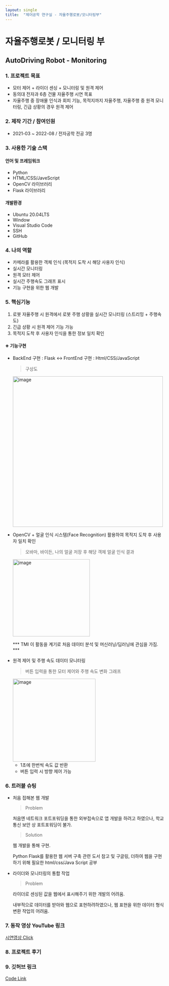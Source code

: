 ```yaml
---
layout: single
title:  "제어공학 연구실 - 자율주행로봇/모니터링부"
---
```


# 자율주행로봇 / 모니터링 부

## AutoDriving Robot - Monitoring

### 1. 프로젝트 목표

- 모터 제어 + 라이더 센싱 + 모니터링 및 원격 제어
- 동의대 전자과 6층 건물 자율주행 시연 목표
- 자율주행 중 장애물 인식과 회피 기능, 목적지까지 자율주행, 자율주행 중 원격 모니터링, 긴급 상황의 경우 원격 제어

### 2. 제작 기간 / 참여인원

- 2021-03 ~ 2022-08 / 전자공학 전공 3명

### 3. 사용한 기술 스택

#### 언어 및 프레임워크

- Python
- HTML/CSS/JaveScript
- OpenCV 라이브러리
- Flask 라이브러리

#### 개발환경

- Ubuntu 20.04LTS
- Window 
- Visual Studio Code
- SSH
- GitHub

### 4. 나의 역할

- 카메라를 활용한 객체 인식 (목적지 도착 시 해당 사용자 인식)
- 실시간 모니터링
- 원격 모터 제어
- 실시간 주행속도 그래프 표시 
- 기능 구현을 위한 웹 개발

### 5. 핵심기능

1. 로봇 자율주행 시 원격에서 로봇 주행 상황을 실시간 모니터링 (스트리밍 + 주행속도)
2. 긴급 상황 시 원격 제어 기능 가능
3. 목적지 도착 후 사용자 인식을 통한 정보 일치 확인

#### ※ 기능구현

- BackEnd 구현 : Flask <-> FrontEnd 구현 : Html/CSS/JavaScript

  > 구상도

  <img width="474" alt="image" src="https://user-images.githubusercontent.com/84834776/194814766-e776cee8-91b7-42ad-b64c-bf6afeeb43b3.png">

- OpenCV + 얼굴 인식 시스템(Face Recognition) 활용하여 목적지 도착 후 사용자 일치 확인

  > 오바마, 바이든, 나의 얼굴 저장 후 해당 객체 얼굴 인식 결과

  <img width="243" alt="image" src="https://user-images.githubusercontent.com/84834776/194809968-e2f2d529-ba2f-4e5d-a06a-60d5dae28fc6.png">

  *** TMI 이 활동을 계기로 처음 데이터 분석 및 머신러닝/딥러닝에 관심을 가짐. ***
  
- 원격 제어 및 주행 속도 데이터 모니터링

  > 버튼 입력을 통한 모터 제어와 주행 속도 변화 그래프

  <img width="261" alt="image" src="https://user-images.githubusercontent.com/84834776/194810463-7d9e853f-2cba-4521-befb-517daabaebee.png">

  * 1초에 한번씩 속도 값 반환
  * 버튼 입력 시 방향 제어 가능
  
### 6. 트러블 슈팅

- 처음 접해본 웹 개발

  > Problem
  
  처음엔 네트워크 포트포워딩을 통한 외부접속으로 앱 개발을 하려고 하였으나, 학교 통신 보안 상 포트포워딩이 불가.
  
  > Solution
  
  웹 개발을 통해 구현.
  
  Python Flask를 활용한 웹 서버 구축 관련 도서 참고 및 구글링, 더하여 웹을 구현하기 위해 필요한 html/css/Java Script 공부 

- 라이더와 모니터링의 통합 작업

  > Problem

  라이더로 센싱된 값을 웹에서 표시해주기 위한 개발의 어려움. 
  
  내부적으로 데이터를 받아와 웹으로 표현하려하였으나, 웹 표현을 위한 데이터 형식 변환 작업의 어려움.

### 7. 동작 영상 YouTube 링크

  [시연영상 Click](https://youtu.be/Vu4WY2ludRw)

### 8. 프로젝트 후기



### 9. 깃허브 링크

  [Code Link](https://github.com/hwanggiju/autodriving_robot.git)
